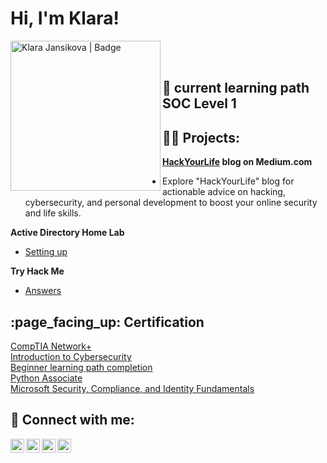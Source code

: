 
<h1>Hi, I'm Klara! </h1>

<img align="left" alt="Klara Jansikova | Badge" width="240px" src="https://tryhackme-badges.s3.amazonaws.com/kjan.png" />

<br /><br />

<h2> 🌱 current learning path SOC Level 1 </h2>

<h2> 👨‍💻 Projects:</h2>

<b> <a href="https://medium.com/@hack-your-life">HackYourLife</a>  blog on Medium.com </b> 
  - Explore "HackYourLife" blog for actionable advice on hacking, cybersecurity, and personal development to boost your online security and life skills. 

<b> Active Directory Home Lab </b>
  - [Setting up](https://github.com/KlaraJansi/ActiveDirectoryLab)

<b> Try Hack Me </b>
  - [Answers](https://github.com/KlaraJansi/TryHackMe)

<h2> :page_facing_up: Certification </h2>

<a href="https://www.credly.com/earner/earned/badge/3af99b5f-4b34-4e28-af63-b08dde7bf789">CompTIA Network+ </a> <br/>
<a href="https://www.credly.com/badges/65831b93-a7c1-4058-ba71-98951eeea888/linked_in_profile/" target="_top">Introduction to Cybersecurity</a> <br/>
<a href="https://www.credly.com/badges/65831b93-a7c1-4058-ba71-98951eeea888/linked_in_profile/" target="_top">Beginner learning path completion</a> <br/>
<a href="https://www.credly.com/badges/4df1283a-9621-404c-95f8-705810acf51c/public_url" target="_top">Python Associate</a> <br/>
<a href="https://www.credly.com/badges/e40e030e-2544-4879-b6bd-9d210d9249a0" target="_top">Microsoft Security, Compliance, and Identity Fundamentals </a> <br/>

<h2> 🤳 Connect with me:</h2>

[<img align="left" alt="Klara Jansikova | LinkedIn" width="22px" src="https://cdn.jsdelivr.net/npm/simple-icons@v3/icons/linkedin.svg" />][linkedin]
[<img align="left" alt="Klara Jansikova | TryHackMe" width="22px" src="https://cdn.jsdelivr.net/npm/simple-icons@7.10.0/icons/tryhackme.svg" />][tryhackme]
[<img align="left" alt="Klara Jansikova | Medium" width="22px" src="https://www.dropbox.com/team/team_logo/dbtid%3AAACXpg8cm0XzfCIs1qaUSYqq-l6Ge7Q_pE4?v=1603320488672" />][HackYourLife]
[<img align="left" alt="Klara Jansikova | Twitter" width="22px" src="https://cdn-icons-png.flaticon.com/512/121/121503.png" />][Twitter]


[tryhackme]: https://tryhackme.com/p/kjan
[linkedin]: https://www.linkedin.com/in/klara-jan/
[HackYourLife]: https://medium.com/@hack-your-life
[Twitter]:https://twitter.com/Hack_Ur_Life




<!--
**KlaraJansi/KlaraJansi** is a ✨ _special_ ✨ repository because its `README.md` (this file) appears on your GitHub profile.

Here are some ideas to get you started:

- 🔭 I’m currently working on ...
- 🌱 I’m currently learning ...
- 👯 I’m looking to collaborate on ...
- 🤔 I’m looking for help with ...
- 💬 Ask me about ...
- 📫 How to reach me: ...
- 😄 Pronouns: ...
- ⚡ Fun fact: ...
-->
